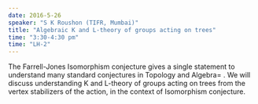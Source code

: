 ```yaml
---
date: 2016-5-26
speaker: "S K Roushon (TIFR, Mumbai)"
title: "Algebraic K and L-theory of groups acting on trees"
time: "3:30-4:30 pm" 
time: "LH-2"
---
```

The Farrell-Jones Isomorphism conjecture gives a single statement to understand many standard conjectures in Topology and Algebra= . We will discuss understanding K and L-theory of groups acting on trees from the vertex stabilizers of the action, in the context of Isomorphism conjecture.
